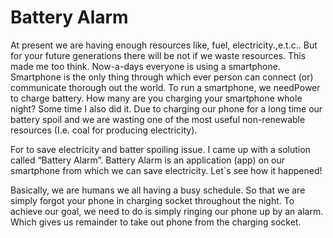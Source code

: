 # Battery Alarm
At present we are having enough resources like, fuel, electricity.,e.t.c.. But for your future generations there will be not if we waste resources. This made me too think. Now-a-days everyone is using a smartphone. Smartphone is the only thing through which ever person can connect (or) communicate thorough out the world. To run a smartphone, we needPower to charge battery. How many are you charging your smartphone whole night? Some time I also did it. Due to charging our phone for a long time our battery spoil and we are wasting one of the most useful non-renewable resources (I.e. coal for producing electricity).

For to save electricity and batter spoiling issue. I came up with a solution called “Battery Alarm”. Battery Alarm is an application (app) on our smartphone from which we can save electricity. Let`s see how it happened!

Basically, we are humans we all having a busy schedule. So that we are simply forgot your phone in charging socket throughout the night. To achieve our goal, we need to do is simply ringing our phone up by an alarm. Which gives us remainder to take out phone from the charging socket.

